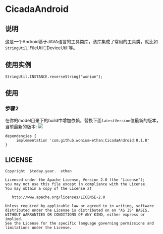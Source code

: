 # CicadaAndroid

## 说明

这是一个Android基于JAVA语言的工具类库，该库集成了常用的工具类，就比如`StringUtil`,'FileUtil','DeviceUtil'等。
## 使用实例
   ```
   StringUtil.INSTANCE.reverseString("wonium");
   ```
## 使用


### 步骤2

在你的model目录下的build中增加依赖，替换下面`latestVersion`位最新的版本，当前最新的版本: [![](https://jitpack.io/v/wonium-ethan/CicadaAndroid.svg)](https://jitpack.io/#wonium-ethan/CicadaAndroid)

```
dependencies {
	 implementation 'com.github.wonium-ethan:CicadaAndroid:0.1.8'
}
```

## LICENSE

```text
Copyright  $today.year.  ethan

Licensed under the Apache License, Version 2.0 (the "License");
you may not use this file except in compliance with the License.
You may obtain a copy of the License at

   http://www.apache.org/licenses/LICENSE-2.0

Unless required by applicable law or agreed to in writing, software
distributed under the License is distributed on an "AS IS" BASIS,
WITHOUT WARRANTIES OR CONDITIONS OF ANY KIND, either express or implied.
See the License for the specific language governing permissions and
limitations under the License.

```

